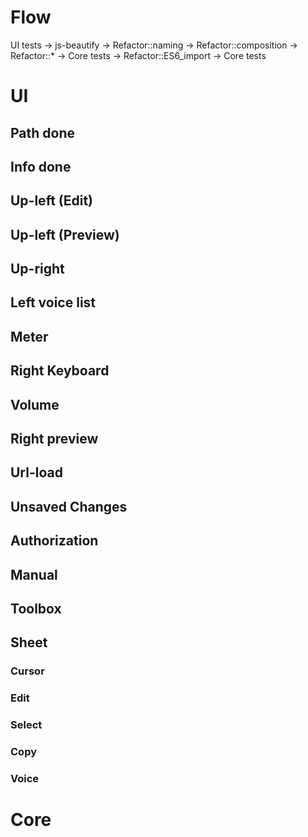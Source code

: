 # Flow
UI tests -> js-beautify -> Refactor::naming -> Refactor::composition -> Refactor::* -> Core tests -> Refactor::ES6_import -> Core tests

# UI
## Path done
## Info done
## Up-left (Edit)
## Up-left (Preview)
## Up-right
## Left voice list
## Meter
## Right Keyboard
## Volume
## Right preview
## Url-load
## Unsaved Changes
## Authorization
## Manual
## Toolbox
## Sheet
### Cursor
### Edit
### Select
### Copy
### Voice

# Core
